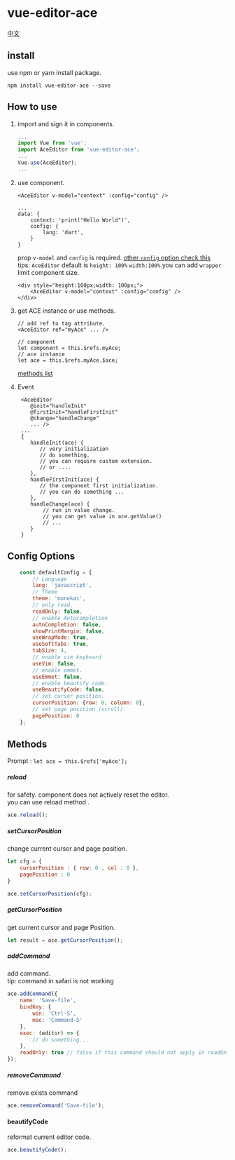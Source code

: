 # vue-editor-ace

[中文](./readme-zh)

## install
use npm or yarn install package.
```
npm install vue-editor-ace --save
```

## How to use
1. import and sign it in components.
    ```javascript  
    ...
    import Vue from 'vue';
    import AceEditor from 'vue-editor-ace';
    ...
    Vue.use(AceEditor);
    ...
    ```
2. use component.
    ```vue
    <AceEditor v-model="context" :config="config" />
    
    ...
    data: {
        context: 'print("Hello World")',
        config: {
            lang: 'dart',
        }
    }
    ```
    prop `v-model` and `config` is required. [other `config` option check this](#config-options)    
    tips: `AceEditor` default is `height: 100%` `width:100%`.you can add `wrapper` limit component size.  
   
    ```vue
    <div style="height:100px;width: 100px;">
        <AceEditor v-model="context" :config="config" />
    </div>
    ```
3. get ACE instance or use methods.  
    ```vue
    // add ref to tag attribute.
    <AceEditor ref="myAce" ... />
    
    // component
    let component = this.$refs.myAce;
    // ace instance
    let ace = this.$refs.myAce.$ace;
    ```
    [methods list](#methods)
4. Event  
   ```vue
    <AceEditor 
       @init="handleInit"
       @firstInit="handleFirstInit"
       @change="handleChange"  
       ... />
    ...
    {
       handleInit(ace) {
          // very initialization
          // do something.
          // you can require custom extension. 
          // or ....
       },
       handleFirstInit(ace) {
          // the component first initialization.
          // you can do something ...
       },
       handleChange(ace) {
           // run in value change.
           // you can get value in ace.getValue()
           // ...
       }
    }
   ```



## Config Options
```javascript
    const defaultConfig = {
        // Language
        lang: 'javascript',
        // Theme
        theme: 'monokai',
        // only read.
        readOnly: false,
        // enable Autocompletion
        autoCompletion: false,
        showPrintMargin: false,
        useWrapMode: true,
        useSoftTabs: true,
        tabSize: 4,
        // enable vim keyboard
        useVim: false,
        // enable emmet.
        useEmmet: false,
        // enable beautify code.
        useBeautifyCode: false,
        // set cursor position.
        cursorPosition: {row: 0, column: 0},
        // set page position (scroll).
        pagePosition: 0
    };
```

## Methods
Prompt : `let ace = this.$refs['myAce'];`

##### reload
for safety. component does not actively reset the editor.  
you can use reload method .
```javascript
ace.reload();
```

##### setCursorPosition
change current cursor and page position.
```javascript
let cfg = {
    cursorPosition : { row: 0 , col : 0 },
    pagePosition : 0
}

ace.setCursorPosition(cfg);
```

##### getCursorPosition
get current cursor and page Position. 
```javascript
let result = ace.getCursorPosition();
``` 

##### addCommand
add command.  
tip: command in safari is not working
```javascript
ace.addCommand({
    name: 'Save-file',
    bindKey: {
        win: 'Ctrl-S',
        mac: 'Command-S'
    },
    exec: (editor) => {
        // do something...
    },
    readOnly: true // false if this command should not apply in readOnly mode
});
```
##### removeCommand
remove exists command
```javascript
ace.removeCommand('Save-file');
```
#### beautifyCode
reformat current editor code.
```javascript
ace.beautifyCode();
```
